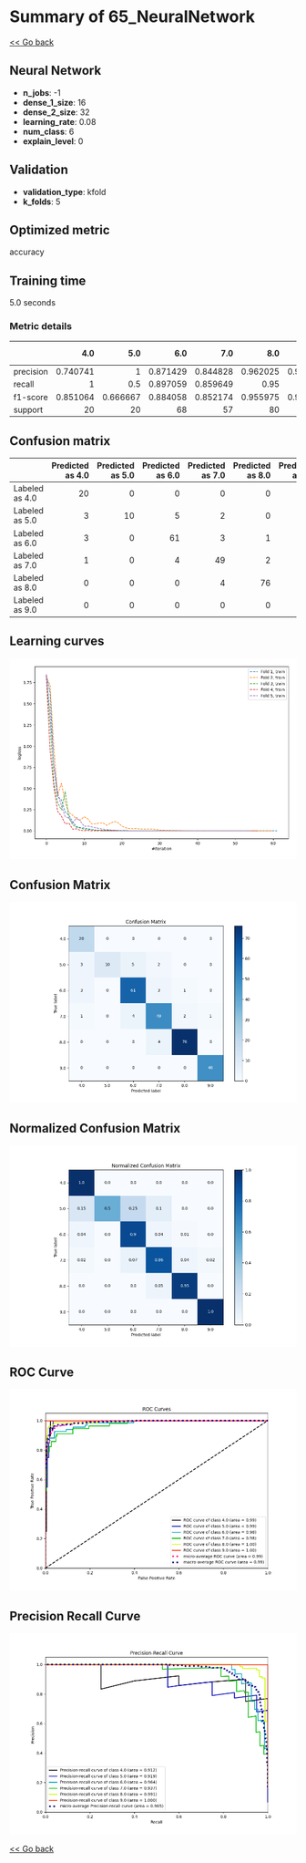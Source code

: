 # Summary of 65_NeuralNetwork

[<< Go back](../README.md)


## Neural Network
- **n_jobs**: -1
- **dense_1_size**: 16
- **dense_2_size**: 32
- **learning_rate**: 0.08
- **num_class**: 6
- **explain_level**: 0

## Validation
 - **validation_type**: kfold
 - **k_folds**: 5

## Optimized metric
accuracy

## Training time

5.0 seconds

### Metric details
|           |       4.0 |       5.0 |       6.0 |       7.0 |       8.0 |       9.0 |   accuracy |   macro avg |   weighted avg |   logloss |
|:----------|----------:|----------:|----------:|----------:|----------:|----------:|-----------:|------------:|---------------:|----------:|
| precision |  0.740741 |  1        |  0.871429 |  0.844828 |  0.962025 |  0.979592 |   0.901024 |    0.899769 |       0.908565 |  0.334486 |
| recall    |  1        |  0.5      |  0.897059 |  0.859649 |  0.95     |  1        |   0.901024 |    0.867785 |       0.901024 |  0.334486 |
| f1-score  |  0.851064 |  0.666667 |  0.884058 |  0.852174 |  0.955975 |  0.989691 |   0.901024 |    0.866605 |       0.897705 |  0.334486 |
| support   | 20        | 20        | 68        | 57        | 80        | 48        |   0.901024 |  293        |     293        |  0.334486 |


## Confusion matrix
|                |   Predicted as 4.0 |   Predicted as 5.0 |   Predicted as 6.0 |   Predicted as 7.0 |   Predicted as 8.0 |   Predicted as 9.0 |
|:---------------|-------------------:|-------------------:|-------------------:|-------------------:|-------------------:|-------------------:|
| Labeled as 4.0 |                 20 |                  0 |                  0 |                  0 |                  0 |                  0 |
| Labeled as 5.0 |                  3 |                 10 |                  5 |                  2 |                  0 |                  0 |
| Labeled as 6.0 |                  3 |                  0 |                 61 |                  3 |                  1 |                  0 |
| Labeled as 7.0 |                  1 |                  0 |                  4 |                 49 |                  2 |                  1 |
| Labeled as 8.0 |                  0 |                  0 |                  0 |                  4 |                 76 |                  0 |
| Labeled as 9.0 |                  0 |                  0 |                  0 |                  0 |                  0 |                 48 |

## Learning curves
![Learning curves](learning_curves.png)
## Confusion Matrix

![Confusion Matrix](confusion_matrix.png)


## Normalized Confusion Matrix

![Normalized Confusion Matrix](confusion_matrix_normalized.png)


## ROC Curve

![ROC Curve](roc_curve.png)


## Precision Recall Curve

![Precision Recall Curve](precision_recall_curve.png)



[<< Go back](../README.md)
